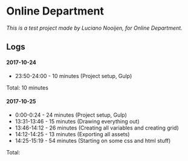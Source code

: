 # Online Department
*This is a test project made by Luciano Nooijen, for Online Department.*
## Logs

#### 2017-10-24
* 23:50-24:00 - 10 minutes (Project setup, Gulp)

Total: 10 minutes

#### 2017-10-25
* 0:00-0:24 - 24 minutes (Project setup, Gulp)
* 13:31-13:46 - 15 minutes (Drawing everything out)
* 13:46-14:12 - 26 minutes (Creating all variables and creating grid)
* 14:12-14:25 - 13 minutes (Exporting all assets)
* 14:25-15:19 - 54 minutes (Starting on some css and html stuff)


Total: 
